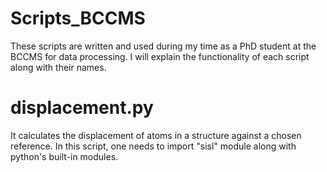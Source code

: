 # Scripts_BCCMS
These scripts are written and used during my time as a PhD student at the BCCMS for data processing.
I will explain the functionality of each script along with their names.

# displacement.py
It calculates the displacement of atoms in a structure against a chosen reference.
In this script, one needs to import "sisl" module along with python's built-in modules.

